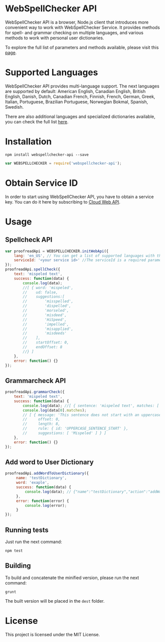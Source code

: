 # WebSpellChecker API

WebSpellChecker API is a browser, Node.js client that introduces more convenient way to work with WebSpellChecker Service. It provides methods for spell- and grammar checking on multiple languages, and various methods to work with personal user dictionaries.


To explore the  full list of parameters and methods available, please visit this [page](http://dev.webspellchecker.net/api/webapi/WEBSPELLCHECKER.html#.initWebApi).

# Supported Languages
WebSpellChecker API provides multi-language support.
The next languages are supported by default: American English, Canadian English, British English, Danish, Dutch, Canadian French, Finnish, French, German, Greek, Italian, Portuguese, Brazilian Portuguese, Norwegian Bokmal, Spanish, Swedish.

There are also additional languages and specialized dictionaries available, you can check the full list [here](https://docs.webspellchecker.net/display/KnowledgeBase/Languages+and+Specialized+Dictionaries+Support).

# Installation

```
npm install webspellchecker-api --save
```

```javascript
var WEBSPELLCHECKER = require('webspellchecker-api');
```

# Obtain Service ID

In order to start using WebSpellChecker API, you have to obtain a service key. You can do it here by subscribing to [Cloud Web API](https://www.webspellchecker.net/signup/hosted-signup.html#wsc-trial).

# Usage

## Spellcheck API

```javascript
var proofreadApi = WEBSPELLCHECKER.initWebApi({
    lang: 'en_US', // You can get a list of supported languages with their shortcodes here: http://dev.webspellchecker.net/api/webapi/WEBSPELLCHECKER.html
    serviceId: '<your service id>' //The serviceId is a required parameter. In order to start using WebSpellChecker API, you have to obtain a service key.
});
proofreadApi.spellCheck({
    text: 'mispeled text',
    success: function(data) {
        console.log(data);
        //[ { word: 'mispeled',
        //    ud: false,
        //    suggestions:[
        //        'misspelled',
        //        'dispelled',
        //        'morseled',
        //        'misdeed',
        //        'HiSpeed',
        //        'impelled',
        //        'misapplied',
        //        'misdeeds'
        //    ],
        //    startOffset: 0,
        //    endOffset: 8
        //} ]
    },
    error: function() {}
});
```

## Grammarcheck API

```javascript
proofreadApi.grammarCheck({
    text: 'mispeled text',
    success: function(data) {
        console.log(data); //[ { sentence: 'mispeled text', matches: [ [Object] ] } ]
        console.log(data[0].matches);
        // [ { message: 'This sentence does not start with an uppercase letter',
        //     offset: 0,
        //     length: 8,
        //     rule: { id: 'UPPERCASE_SENTENCE_START' },
        //     suggestions: [ 'Mispeled' ] } ]
    },
    error: function() {}
});
```

## Add word to User Dictionary

```javascript
proofreadApi.addWordToUserDictionary({
     name: 'testDictionary',
     word: 'exaple',
     success: function(data) {
         console.log(data); // {"name":"testDictionary","action":"addWord","wordlist":['exaple']}
     },
     error: function(error) {
         console.log(error);
     }
});
```

## Running tests

Just run the next command:

```
npm test
```

## Building
To build and concatenate the minified version, please run the next command:

```
grunt
```
The built version  will be placed in the `dest` folder.

# License

This project is licensed under the MIT License.
